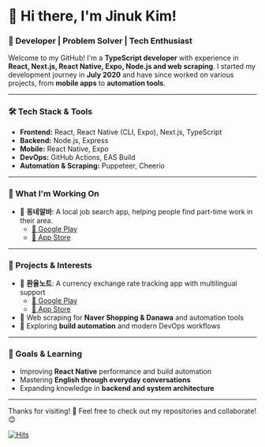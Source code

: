 # 👋 Hi there, I'm Jinuk Kim! 

### 🚀 Developer | Problem Solver | Tech Enthusiast

Welcome to my GitHub! I'm a **TypeScript developer** with experience in **React, Next.js, React Native, Expo, Node.js and web scraping**. I started my development journey in **July 2020** and have since worked on various projects, from **mobile apps** to **automation tools**.

---

### 🛠 Tech Stack & Tools
- **Frontend:** React, React Native (CLI, Expo), Next.js, TypeScript
- **Backend:** Node.js, Express
- **Mobile:** React Native, Expo
- **DevOps:** GitHub Actions, EAS Build
- **Automation & Scraping:** Puppeteer, Cheerio

---

### 🌟 What I'm Working On
- 📱 **동네알바**: A local job search app, helping people find part-time work in their area.
  - [📲 Google Play](https://play.google.com/store/apps/details?id=com.dongnealba.app.android)  
  - [🍏 App Store](https://apps.apple.com/kr/app/%EB%8F%99%EB%84%A4%EC%95%8C%EB%B0%94-%EC%9A%B0%EB%A6%AC%EB%8F%99%EB%84%A4-%EC%95%8C%EB%B0%94-%EB%B6%80%EC%97%85-%EC%B1%84%EC%9A%A9-%EC%9D%BC%EC%9E%90%EB%A6%AC-%EC%B0%BE%EA%B8%B0/id1534674681) 

---

### 🌟 Projects & Interests
- 📱 **환율노트**: A currency exchange rate tracking app with multilingual support
  - [📲 Google Play](https://play.google.com/store/apps/details?id=com.ratenote.app.android&pli=1)  
  - [🍏 App Store](https://apps.apple.com/us/app/rate-note-real-time-offline/id6670464736) 
- 🤖 Web scraping for **Naver Shopping & Danawa** and automation tools
- 🚀 Exploring **build automation** and modern DevOps workflows

---

### 🎯 Goals & Learning
- Improving **React Native** performance and build automation
- Mastering **English through everyday conversations**
- Expanding knowledge in **backend and system architecture**

---

Thanks for visiting! 🚀 Feel free to check out my repositories and collaborate! 😊

[![Hits](https://hits.seeyoufarm.com/api/count/incr/badge.svg?url=https%3A%2F%2Fgithub.com%2Fukcasso%2Fhit-counter&count_bg=%2379C83D&title_bg=%23555555&icon=&icon_color=%23E7E7E7&title=hits&edge_flat=false)](https://hits.seeyoufarm.com)

